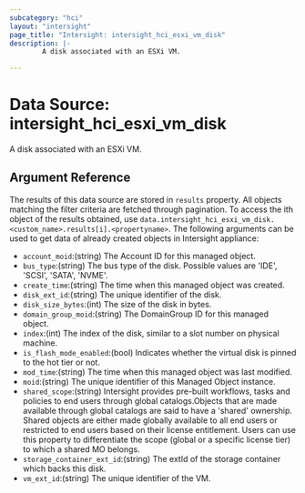 ```yaml
---
subcategory: "hci"
layout: "intersight"
page_title: "Intersight: intersight_hci_esxi_vm_disk"
description: |-
        A disk associated with an ESXi VM.

---
```


# Data Source: intersight_hci_esxi_vm_disk
A disk associated with an ESXi VM.
## Argument Reference
The results of this data source are stored in `results` property.
All objects matching the filter criteria are fetched through pagination.
To access the ith object of the results obtained, use `data.intersight_hci_esxi_vm_disk.<custom_name>.results[i].<propertyname>`.
The following arguments can be used to get data of already created objects in Intersight appliance:
* `account_moid`:(string) The Account ID for this managed object. 
* `bus_type`:(string) The bus type of the disk. Possible values are 'IDE', 'SCSI', 'SATA', 'NVME'. 
* `create_time`:(string) The time when this managed object was created. 
* `disk_ext_id`:(string) The unique identifier of the disk. 
* `disk_size_bytes`:(int) The size of the disk in bytes. 
* `domain_group_moid`:(string) The DomainGroup ID for this managed object. 
* `index`:(int) The index of the disk, similar to a slot number on physical machine. 
* `is_flash_mode_enabled`:(bool) Indicates whether the virtual disk is pinned to the hot tier or not. 
* `mod_time`:(string) The time when this managed object was last modified. 
* `moid`:(string) The unique identifier of this Managed Object instance. 
* `shared_scope`:(string) Intersight provides pre-built workflows, tasks and policies to end users through global catalogs.Objects that are made available through global catalogs are said to have a 'shared' ownership. Shared objects are either made globally available to all end users or restricted to end users based on their license entitlement. Users can use this property to differentiate the scope (global or a specific license tier) to which a shared MO belongs. 
* `storage_container_ext_id`:(string) The extId of the storage container which backs this disk. 
* `vm_ext_id`:(string) The unique identifier of the VM. 
 
